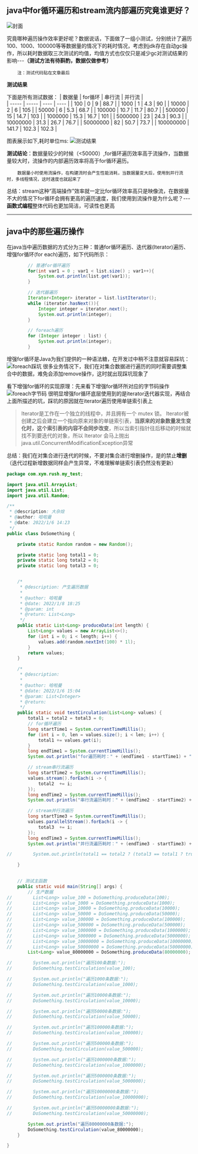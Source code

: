 

## java中for循环遍历和stream流内部遍历究竟谁更好？

![封面](https://xymbucket.oss-cn-beijing.aliyuncs.com/blogs/Images/20220106232903.png)

究竟哪种遍历操作效率更好呢？数据说话，下面做了一组小测试，分别统计了遍历100、1000、100000等等数据量的情况下的耗时情况，考虑到jdk存在自动gc操作，所以耗时数据取三次测试的均值，均值方式也仅仅只是减少gc对测试结果的影响---**（测试方法有待斟酌，数据仅做参考）**

        注：测试代码贴在文章最后

**测试结果**

下面是所有测试数据：
| 数据量 | for循环 | 串行流 | 并行流 |  
| ----- | ----- | ----  | ----  |
| 100  | 0   |  9  |  88.7  |
| 1000  | 1  |  4.3  |  90  |
| 10000  | 2  |  6  |  105  |
| 50000  | 6  |  5.3  |  68.7  |
| 100000  | 10.7  |  11.7  |  80.7  |
| 500000  | 15  |  14.7  |  103  |
| 1000000  | 15.3  |  16.7  |  101  |
| 5000000  | 23  |  24.3  |  90.3  |
| 10000000  | 31.3  |  26.7  |  76.7  |
| 50000000  | 82  |  50.7  |  73.7  |
| 100000000  | 141.7  |  102.3  |  102.3  |

图表展示如下,耗时单位ms:
![测试结果](https://xymbucket.oss-cn-beijing.aliyuncs.com/blogs/Images/20220108192450.png)

**测试结论**：数据量较少的时候（<50000）,for循环遍历效率高于流操作，当数据量较大时，流操作的内部遍历效率将高于for循环遍历。

        数据量小时使用流操作，在构建流时会产生性能消耗，当数据量变大后，使用到并行流时，多线程情况，这时速度也就起来了
总结：stream这种“高端操作”效率就一定比for循环效率高只是映像流，在数据量不大的情况下for循环会拥有更高的遍历速度，我们使用到流操作是为什么呢？---**函数式编程**整体代码也更加简洁，可读性也更高

---
## java中的那些遍历操作

在java当中遍历数据的方式分为三种：普通for循环遍历、迭代器(Iterator)遍历、增强for循环(for each)遍历，如下代码所示：
```java
        // 普通for循环遍历
        for(int var1 = 0 ; var1 < list.size() ; var1++){
            System.out.println(list.get(var1));
        }

        // 迭代器遍历
        Iterator<Integer> iterator = list.listIterator();
        while (iterator.hasNext()){
            Integer integer = iterator.next();
            System.out.println(integer);
        }

        // foreach遍历
        for (Integer integer : list) {
            System.out.println(integer);
        }
```

增强for循环是Java为我们提供的一种语法糖，在开发过中稍不注意就容易踩坑：
![foreach踩坑](https://xymbucket.oss-cn-beijing.aliyuncs.com/blogs/Images/20220112234448.png)
很多业务情况下，我们在对集合数据进行遍历的同时需要调整集合中的数据，难免会添加remove操作，这时就出现踩坑现象了

看下增强for循环的实现原理：先来看下增强for循环所对应的字节码操作
![foreach字节码](https://xymbucket.oss-cn-beijing.aliyuncs.com/blogs/Images/20220112233534.png)
很明显增强for循环底层使用到的是iterator迭代器实现，再结合上面所描述的坑，踩坑的原因就在iterator遍历使用单链索引表上

>Iterator是工作在一个独立的线程中，并且拥有一个 mutex 锁。 Iterator被创建之后会建立一个指向原来对象的单链索引表，**当原来的对象数量发生变化时，这个索引表的内容不会同步改变**，所以当索引指针往后移动的时候就找不到要迭代的对象，所以 Iterator 会马上抛出java.util.ConcurrentModificationException异常

总结：我们在对集合进行迭代的时候，不要对集合进行增删操作，是的禁止**增删**（迭代过程新增数据同样会产生异常，不难理解单链索引表仍然没有更新）

```java
package com.xym.rush.my_test;

import java.util.ArrayList;
import java.util.List;
import java.util.Random;

/**
 * @description: 大杂烩
 * @author: 哈啦曼
 * @date: 2022/1/6 14:23
 */
public class DoSomething {

    private static Random random = new Random();

    private static long total1 = 0;
    private static long total2 = 0;
    private static long total3 = 0;


    /*
     * @description: 产生遍历数据
     *  
     * @author: 哈啦曼
     * @date: 2022/1/8 18:25
     * @param: int
     * @return: List<Long>
     */
    public static List<Long> produceData(int length) {
        List<Long> values = new ArrayList<>();
        for (int i = 0; i < length; i++) {
            values.add(random.nextInt(100) * 1l);
        }
        return values;
    }

    /*
     * @description:
     *
     * @author: 哈啦曼
     * @date: 2022/1/6 15:04
     * @param: List<Integer>
     * @return:
     */
    public static void testCirculation(List<Long> values) {
        total1 = total2 = total3 = 0;
        // for循环遍历
        long startTime1 = System.currentTimeMillis();
        for (int i = 0, len = values.size(); i < len; i++) {
            total1 += values.get(i);
        }
        long endTime1 = System.currentTimeMillis();
        System.out.println("for遍历耗时：" + (endTime1 - startTime1) + "ms");

        // stream串行流遍历
        long startTime2 = System.currentTimeMillis();
        values.stream().forEach(i -> {
            total2  += i;
        });
        long endTime2 = System.currentTimeMillis();
        System.out.println("串行流遍历耗时：" + (endTime2 - startTime2) + "ms");

        // stream并行流遍历
        long startTime3 = System.currentTimeMillis();
        values.parallelStream().forEach(i -> {
            total3  += i;
        });
        long endTime3 = System.currentTimeMillis();
        System.out.println("并行流遍历耗时：" + (endTime3 - startTime3) + "ms");

//        System.out.println(total1 == total2 ? (total3 == total1 ? true : false) : false);

    }

    
    // 测试主函数
    public static void main(String[] args) {
        // 生产数据
//        List<Long> value_100 = DoSomething.produceData(100);
//        List<Long> value_1000 = DoSomething.produceData(1000);
//        List<Long> value_10000 = DoSomething.produceData(10000);
//        List<Long> value_50000 = DoSomething.produceData(50000);
//        List<Long> value_100000 = DoSomething.produceData(100000);
//        List<Long> value_500000 = DoSomething.produceData(500000);
//        List<Long> value_1000000 = DoSomething.produceData(1000000);
//        List<Long> value_5000000 = DoSomething.produceData(5000000);
//        List<Long> value_10000000 = DoSomething.produceData(10000000);
//        List<Long> value_50000000 = DoSomething.produceData(50000000);
        List<Long> value_80000000 = DoSomething.produceData(80000000);

//        System.out.println("遍历100条数据:");
//        DoSomething.testCirculation(value_100);

//        System.out.println("遍历1000条数据:");
//        DoSomething.testCirculation(value_1000);

//        System.out.println("遍历10000条数据:");
//        DoSomething.testCirculation(value_10000);

//        System.out.println("遍历50000条数据:");
//        DoSomething.testCirculation(value_50000);

//        System.out.println("遍历100000条数据:");
//        DoSomething.testCirculation(value_100000);

//        System.out.println("遍历500000条数据:");
//        DoSomething.testCirculation(value_500000);

//        System.out.println("遍历1000000条数据:");
//        DoSomething.testCirculation(value_1000000);

//        System.out.println("遍历5000000条数据:");
//        DoSomething.testCirculation(value_5000000);

//        System.out.println("遍历10000000条数据:");
//        DoSomething.testCirculation(value_10000000);

//        System.out.println("遍历50000000条数据:");
//        DoSomething.testCirculation(value_50000000);

        System.out.println("遍历80000000条数据:");
        DoSomething.testCirculation(value_80000000);
    }

}

```
